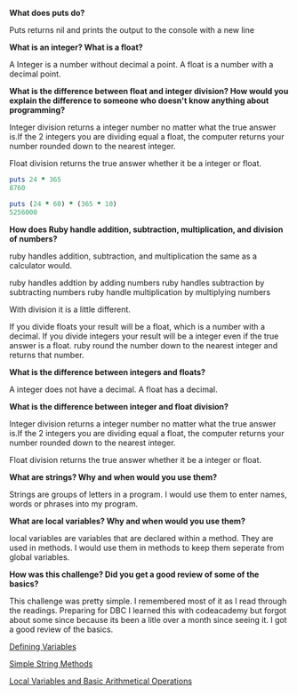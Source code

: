 **What does puts do?**

Puts returns nil and prints the output to the console with a new line

**What is an integer? What is a float?**

A Integer is a number without decimal a point. A float is a number with a decimal point.

**What is the difference between float and integer division? How would you explain the difference to someone who doesn't know anything about programming?**

Integer division returns a integer number no matter what the true answer is.If the 2 integers you are dividing equal a float, the computer returns your number rounded down to the nearest integer.

Float division returns the true answer whether it be a integer or float.

```ruby
puts 24 * 365
8760
```

```ruby
puts (24 * 60) * (365 * 10)
5256000
```

**How does Ruby handle addition, subtraction, multiplication, and division of numbers?**

ruby handles addition, subtraction, and multiplication the same as a calculator would.

ruby handles addtion by adding numbers
ruby handles subtraction by subtracting numbers
ruby handle multiplication by multiplying numbers

With division it is a little different.

If you divide floats your result will be a float, which is a number with a decimal.
If you divide integers your result will be a integer even if the true answer is a float. ruby round the number down to the nearest integer and returns that number.

**What is the difference between integers and floats?**

A integer does not have a decimal. A float has a decimal.

**What is the difference between integer and float division?**

Integer division returns a integer number no matter what the true answer is.If the 2 integers you are dividing equal a float, the computer returns your number rounded down to the nearest integer.

Float division returns the true answer whether it be a integer or float.

**What are strings? Why and when would you use them?**

Strings are groups of letters in a program. I would use them to enter names, words or phrases into my program.

**What are local variables? Why and when would you use them?**

local variables are variables that are declared within a method. They are used in methods. I would use them in methods to keep them seperate from global variables.

**How was this challenge? Did you get a good review of some of the basics?**

This challenge was pretty simple. I remembered most of it as I read through the readings. Preparing for DBC I learned this with codeacademy but forgot about some since because its been a litle over a month since seeing it. I got a good review of the basics.

[Defining Variables](https://github.com/byronbenjamin/phase-0/blob/master/week-4/defining-variables.rb)

[Simple String Methods](https://github.com/byronbenjamin/phase-0/blob/master/week-4/simple-string.rb)

[Local Variables and Basic Arithmetical Operations](https://github.com/byronbenjamin/phase-0/blob/master/week-4/basic-math.rb)